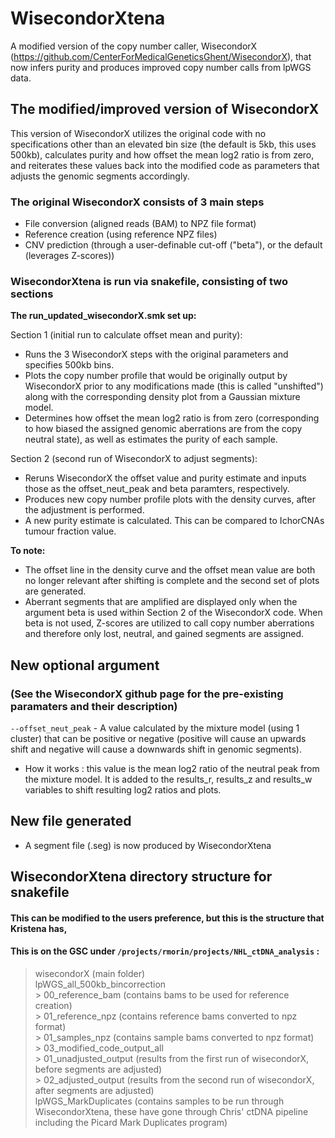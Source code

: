# WisecondorXtena
A modified version of the copy number caller, WisecondorX (https://github.com/CenterForMedicalGeneticsGhent/WisecondorX), that now infers purity and produces improved copy number calls from lpWGS data.

## The modified/improved version of WisecondorX
This version of WisecondorX utilizes the original code with no specifications other than an elevated bin size (the default is 5kb, this uses 500kb), calculates purity and how offset the mean log2 ratio is from zero, and reiterates these values back into the modified code as parameters that adjusts the genomic segments accordingly.

### The original WisecondorX consists of 3 main steps
* File conversion (aligned reads (BAM) to NPZ file format)
* Reference creation (using reference NPZ files)
* CNV prediction (through a user-definable cut-off ("beta"), or the default (leverages Z-scores))


### WisecondorXtena is run via snakefile, consisting of two sections
**The run_updated_wisecondorX.smk set up:** 

Section 1 (initial run to calculate offset mean and purity):
* Runs the 3 WisecondorX steps with the original parameters and specifies 500kb bins.
* Plots the copy number profile that would be originally output by WisecondorX prior to any modifications made (this is called "unshifted") along with the corresponding density plot from a Gaussian mixture model.
* Determines how offset the mean log2 ratio is from zero (corresponding to how biased the assigned genomic aberrations are from the copy neutral state), as well as estimates the purity of each sample.

Section 2 (second run of WisecondorX to adjust segments):
* Reruns WisecondorX the offset value and purity estimate and inputs those as the offset_neut_peak and beta paramters, respectively.
* Produces new copy number profile plots with the density curves, after the adjustment is performed.
* A new purity estimate is calculated. This can be compared to IchorCNAs tumour fraction value.

**To note:**
* The offset line in the density curve and the offset mean value are both no longer relevant after shifting is complete and the second set of plots are generated.
* Aberrant segments that are amplified are displayed only when the argument beta is used within Section 2 of the WisecondorX code. When beta is not used, Z-scores are utilized to call copy number aberrations and therefore only lost, neutral, and gained segments are assigned.

## New optional argument 
### (See the WisecondorX github page for the pre-existing paramaters and their description)
`--offset_neut_peak` - A value calculated by the mixture model (using 1 cluster) that can be positive or negative (positive will cause an upwards shift and negative will cause a downwards shift in genomic segments). 
* How it works : this value is the mean log2 ratio of the neutral peak from the mixture model. It is added to the results_r, results_z and results_w variables to shift resulting log2 ratios and plots. 

## New file generated
* A segment file (.seg) is now produced by WisecondorXtena

## WisecondorXtena directory structure for snakefile
#### This can be modified to the users preference, but this is the structure that Kristena has, 
#### This is on the GSC under `/projects/rmorin/projects/NHL_ctDNA_analysis` : 
 > wisecondorX (main folder) <br />
   > lpWGS_all_500kb_bincorrection <br />
     > 00_reference_bam (contains bams to be used for reference creation) <br />
     > 01_reference_npz (contains reference bams converted to npz format) <br />
     > 01_samples_npz (contains sample bams converted to npz format) <br />
     > 03_modified_code_output_all <br />
       > 01_unadjusted_output (results from the first run of wisecondorX, before segments are adjusted) <br />
       > 02_adjusted_output (results from the second run of wisecondorX, after segments are adjusted) <br />
   > lpWGS_MarkDuplicates (contains samples to be run through WisecondorXtena, these have gone through Chris' ctDNA pipeline including the Picard Mark Duplicates program) <br />
